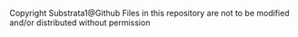 Copyright Substrata1@Github
Files in this repository are not to be modified and/or distributed without permission
